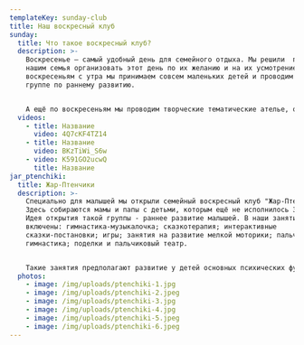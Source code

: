 ```yaml
---
templateKey: sunday-club
title: Наш воскресный клуб
sunday:
  title: Что такое воскресный клуб?
  description: >-
    Воскресенье – самый удобный день для семейного отдыха. Мы решили  помочь
    нашим семья организовать этот день по их желанию и на их усмотрение. По
    воскресеньям с утра мы принимаем совсем маленьких детей и проводим занятия в
    группе по раннему развитию. 


    А ещё по воскресеньям мы проводим творческие тематические ателье, организуем праздники, ярмарки, викторины, аукционы, пикники. Очень популярны у нас праздники с русской тематикой и русскими традициями, непременно с русской трапезой в качестве приятного и вкусного дополнения к событию.
  videos:
    - title: Название
      video: 4Q7cKF4TZ14
    - title: Название
      video: BKzTiWi_S6w
    - video: K591GO2ucwQ
      title: Название
jar_ptenchiki:
  title: Жар-Птенчики
  description: >-
    Специально для малышей мы открыли семейный воскресный клуб "Жар-Птенчики".
    Здесь собираются мамы и папы с детьми, которым ещё не исполнилось 3 года.
    Идея открытия такой группы - раннее развитие малышей. В наши занятия
    включены: гимнастика-музыкалочка; сказкотерапия; интерактивные
    сказки-постановки; игры; занятия на развитие мелкой моторики; пальчиковая
    гимнастика; поделки и пальчиковый театр. 


    Такие занятия предполагают развитие у детей основных психических функций — памяти, внимания, мышления и речи.
  photos:
    - image: /img/uploads/ptenchiki-1.jpg
    - image: /img/uploads/ptenchiki-2.jpeg
    - image: /img/uploads/ptenchiki-3.jpg
    - image: /img/uploads/ptenchiki-4.jpg
    - image: /img/uploads/ptenchiki-5.jpeg
    - image: /img/uploads/ptenchiki-6.jpeg
---
```

